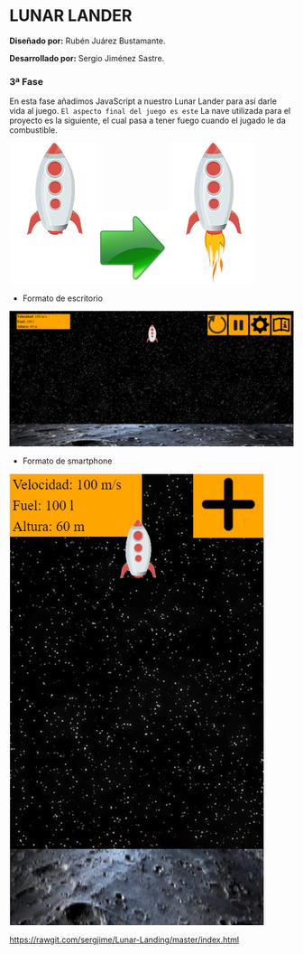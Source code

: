 # LUNAR LANDER

__Diseñado por:__ Rubén Juárez Bustamante.

__Desarrollado por:__ Sergio Jiménez Sastre.

### 3ª Fase

En esta fase añadimos JavaScript a nuestro Lunar Lander para así darle vida al juego. `El aspecto final del juego es este`
La nave utilizada para el proyecto es la siguiente, el cual pasa a tener fuego cuando el jugado le da combustible.

![Nave](https://github.com/sergjime/Lunar-Landing/blob/master/img/Nave.png)![Flecha](https://github.com/sergjime/Lunar-Landing/blob/master/img/Right3Green.png)![NaveConFuego](https://github.com/sergjime/Lunar-Landing/blob/master/img/NaveFuego.gif)

* Formato de escritorio

![Aspecto Lunar Lander en desktop](https://github.com/sergjime/Lunar-Landing/blob/master/img/aspecto.png)

* Formato de smartphone

![Aspecto Lunar Lander en smartphone](https://github.com/sergjime/Lunar-Landing/blob/master/img/aspecto_m.png)

https://rawgit.com/sergjime/Lunar-Landing/master/index.html
